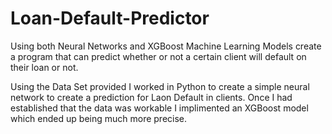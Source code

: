 # Loan-Default-Predictor
Using both Neural Networks and XGBoost Machine Learning Models create a program that can predict whether or not a certain client will default on their loan or not. 


Using the Data Set provided I worked in Python to create a simple neural network to create a prediction for Laon Default in clients. Once I had established that the data 
was workable I implimented an XGBoost model which ended up being much more precise. 
